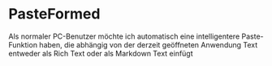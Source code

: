 PasteFormed
===========

Als normaler PC-Benutzer möchte ich automatisch eine intelligentere Paste-Funktion haben, die abhängig von der derzeit geöffneten Anwendung Text entweder als Rich Text oder als Markdown Text einfügt